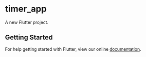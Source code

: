 # timer_app

A new Flutter project.

## Getting Started

For help getting started with Flutter, view our online
[documentation](https://flutter.io/).
